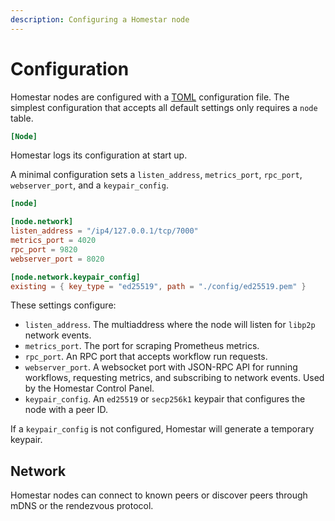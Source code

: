 ```yaml
---
description: Configuring a Homestar node
---
```


# Configuration

Homestar nodes are configured with a [TOML](https://toml.io) configuration file. The simplest configuration that accepts all default settings only requires a `node` table.

```toml
[Node]

```

Homestar logs its configuration at start up.

A minimal configuration sets a `listen_address`, `metrics_port`, `rpc_port`, `webserver_port`, and a `keypair_config`.

```toml
[node]

[node.network]
listen_address = "/ip4/127.0.0.1/tcp/7000"
metrics_port = 4020
rpc_port = 9820
webserver_port = 8020

[node.network.keypair_config]
existing = { key_type = "ed25519", path = "./config/ed25519.pem" }
```

These settings configure:

* `listen_address`. The multiaddress where the node will listen for `libp2p` network events.
* `metrics_port`. The port for scraping Prometheus metrics.
* `rpc_port`. An RPC port that accepts workflow run requests.
* `webserver_port`. A websocket port with JSON-RPC API for running workflows, requesting metrics, and subscribing to network events. Used by the Homestar Control Panel.
* `keypair_config`. An `ed25519` or `secp256k1` keypair that configures the node with a peer ID.

If a `keypair_config` is not configured, Homestar will generate a temporary keypair.

## Network

Homestar nodes can connect to known peers or discover peers through mDNS or the rendezvous protocol.
